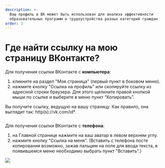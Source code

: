 ```yaml
---
description: >-
  Ваш профиль в ВК может быть использован для анализа эффективности
  образовательных программ и трудоустройства разных категорий граждан
order: 3
---
```


# Где найти ссылку на мою страницу ВКонтакте?

Для получения ссылки ВКонтакте с **компьютера**:

1. кликните на раздел "Моя страница" (первый пункт в боковом меню).
2. нажмите кнопку "Ссылка на профиль" или скопируйте ссылку из адресной строки браузера. Для этого щелкните правой кнопкой мыши по ссылке и выберите в меню пункт “Копировать”.

Вы получите ссылку, ведущую на вашу страницу. Как правило, она выглядит так: http(s)://vk.com/id\*.

<figure><img src="https://files.gitbook.com/v0/b/gitbook-x-prod.appspot.com/o/spaces%2FT3BdsMdYea4h0br4Lp5R%2Fuploads%2FTgmPn4rLCi2qYAtXYsUr%2FScreenshot_1327.png?alt=media&#x26;token=78af1ee6-52a0-42a9-af09-358a4503d0e1" alt=""><figcaption></figcaption></figure>

Для получения ссылки ВКонтакте с **телефона**:

1. на Главной странице нажмите на ваш аватар в левом верхнем углу.
2. нажмите кнопку "Ссылка на меня". (Вставить с телефона посте копирования возможно, зажав пальцем на поле для ввода текста, в появившемся меню необходимо выбрать пункт "Вставить".)

![](https://files.gitbook.com/v0/b/gitbook-x-prod.appspot.com/o/spaces%2FT3BdsMdYea4h0br4Lp5R%2Fuploads%2FBNthL2VVTiKAzO61SQ0A%2F6EC7678F-94A3-4DFE-B20F-4604653A3571.jpg?alt=media\&token=2082c086-04ba-4553-860a-bf84c7559bf1)